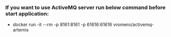 ### If you want to use ActiveMQ server run below command before start application: 
  - docker run -it --rm -p 8161:8161 -p 61616:61616 vromero/activemq-artemis